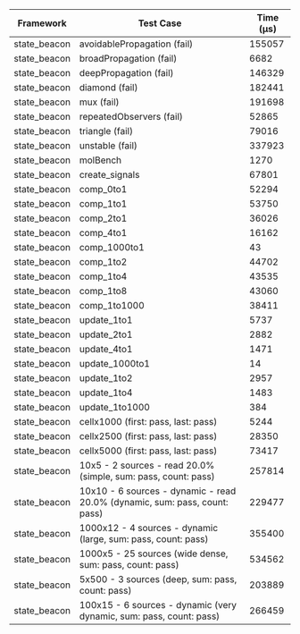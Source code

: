| Framework | Test Case | Time (μs) |
| --- | --- | --- |
| state_beacon | avoidablePropagation (fail) | 155057 |
| state_beacon | broadPropagation (fail) | 6682 |
| state_beacon | deepPropagation (fail) | 146329 |
| state_beacon | diamond (fail) | 182441 |
| state_beacon | mux (fail) | 191698 |
| state_beacon | repeatedObservers (fail) | 52865 |
| state_beacon | triangle (fail) | 79016 |
| state_beacon | unstable (fail) | 337923 |
| state_beacon | molBench | 1270 |
| state_beacon | create_signals | 67801 |
| state_beacon | comp_0to1 | 52294 |
| state_beacon | comp_1to1 | 53750 |
| state_beacon | comp_2to1 | 36026 |
| state_beacon | comp_4to1 | 16162 |
| state_beacon | comp_1000to1 | 43 |
| state_beacon | comp_1to2 | 44702 |
| state_beacon | comp_1to4 | 43535 |
| state_beacon | comp_1to8 | 43060 |
| state_beacon | comp_1to1000 | 38411 |
| state_beacon | update_1to1 | 5737 |
| state_beacon | update_2to1 | 2882 |
| state_beacon | update_4to1 | 1471 |
| state_beacon | update_1000to1 | 14 |
| state_beacon | update_1to2 | 2957 |
| state_beacon | update_1to4 | 1483 |
| state_beacon | update_1to1000 | 384 |
| state_beacon | cellx1000 (first: pass, last: pass) | 5244 |
| state_beacon | cellx2500 (first: pass, last: pass) | 28350 |
| state_beacon | cellx5000 (first: pass, last: pass) | 73417 |
| state_beacon | 10x5 - 2 sources - read 20.0% (simple, sum: pass, count: pass) | 257814 |
| state_beacon | 10x10 - 6 sources - dynamic - read 20.0% (dynamic, sum: pass, count: pass) | 229477 |
| state_beacon | 1000x12 - 4 sources - dynamic (large, sum: pass, count: pass) | 355400 |
| state_beacon | 1000x5 - 25 sources (wide dense, sum: pass, count: pass) | 534562 |
| state_beacon | 5x500 - 3 sources (deep, sum: pass, count: pass) | 203889 |
| state_beacon | 100x15 - 6 sources - dynamic (very dynamic, sum: pass, count: pass) | 266459 |
